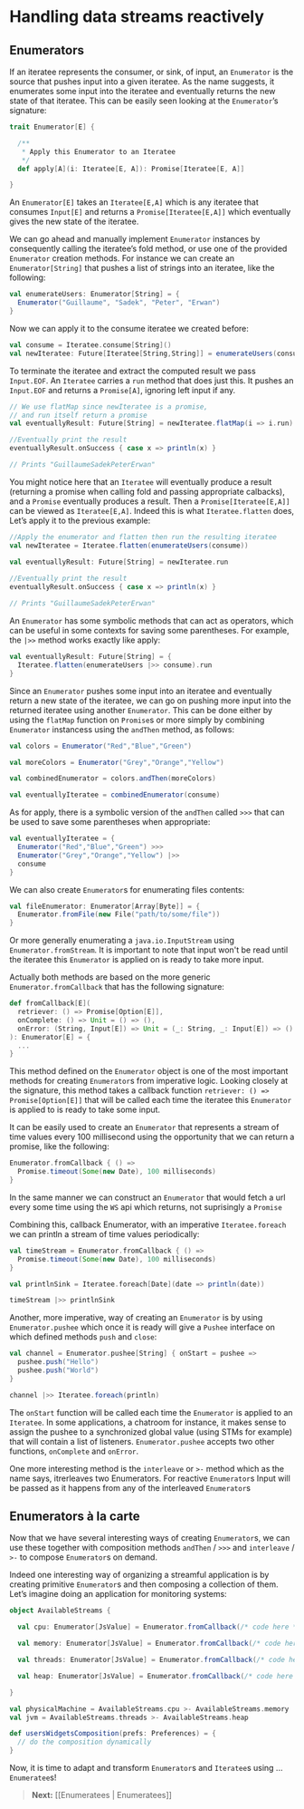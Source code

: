 # Handling data streams reactively

## Enumerators

If an iteratee represents the consumer, or sink, of input, an `Enumerator` is the source that pushes input into a given iteratee. As the name suggests, it enumerates some input into the iteratee and eventually returns the new state of that iteratee. This can be easily seen looking at the `Enumerator`’s signature:

```scala
trait Enumerator[E] {

  /**
   * Apply this Enumerator to an Iteratee
   */
  def apply[A](i: Iteratee[E, A]): Promise[Iteratee[E, A]]

}
```

An `Enumerator[E]` takes an `Iteratee[E,A]` which is any iteratee that consumes `Input[E]` and returns a `Promise[Iteratee[E,A]]` which eventually gives the new state of the iteratee.

We can go ahead and manually implement `Enumerator` instances by consequently calling the iteratee’s fold method, or use one of the provided `Enumerator` creation methods. For instance we can create an `Enumerator[String]` that pushes a list of strings into an iteratee, like the following:

```scala
val enumerateUsers: Enumerator[String] = {
  Enumerator("Guillaume", "Sadek", "Peter", "Erwan")
}
```

Now we can apply it to the consume iteratee we created before:

```scala
val consume = Iteratee.consume[String]()
val newIteratee: Future[Iteratee[String,String]] = enumerateUsers(consume) 
```

To terminate the iteratee and extract the computed result we pass `Input.EOF`. An `Iteratee` carries a `run` method that does just this. It pushes an `Input.EOF` and returns a `Promise[A]`, ignoring left input if any.

```scala
// We use flatMap since newIteratee is a promise, 
// and run itself return a promise
val eventuallyResult: Future[String] = newIteratee.flatMap(i => i.run)

//Eventually print the result
eventuallyResult.onSuccess { case x => println(x) }

// Prints "GuillaumeSadekPeterErwan"
```

You might notice here that an `Iteratee` will eventually produce a result (returning a promise when calling fold and passing appropriate calbacks), and a `Promise` eventually produces a result. Then a `Promise[Iteratee[E,A]]` can be viewed as `Iteratee[E,A]`. Indeed this is what `Iteratee.flatten` does, Let’s apply it to the previous example:

```scala
//Apply the enumerator and flatten then run the resulting iteratee
val newIteratee = Iteratee.flatten(enumerateUsers(consume))

val eventuallyResult: Future[String] = newIteratee.run
   
//Eventually print the result 
eventuallyResult.onSuccess { case x => println(x) }

// Prints "GuillaumeSadekPeterErwan"
```

An `Enumerator` has some symbolic methods that can act as operators, which can be useful in some contexts for saving some parentheses. For example, the `|>>` method works exactly like apply:

```scala
val eventuallyResult: Future[String] = {
  Iteratee.flatten(enumerateUsers |>> consume).run
}
```

Since an `Enumerator` pushes some input into an iteratee and eventually return a new state of the iteratee, we can go on pushing more input into the returned iteratee using another `Enumerator`. This can be done either by using the `flatMap` function on `Promise`s or more simply by combining `Enumerator` instancess using the `andThen` method, as follows:

```scala
val colors = Enumerator("Red","Blue","Green")

val moreColors = Enumerator("Grey","Orange","Yellow")

val combinedEnumerator = colors.andThen(moreColors)

val eventuallyIteratee = combinedEnumerator(consume)
```

As for apply, there is a symbolic version of the `andThen` called `>>>` that can be used to save some parentheses when appropriate:

```scala
val eventuallyIteratee = {
  Enumerator("Red","Blue","Green") >>>
  Enumerator("Grey","Orange","Yellow") |>>
  consume    
}
```

We can also create `Enumerator`s for enumerating files contents:

```scala
val fileEnumerator: Enumerator[Array[Byte]] = {
  Enumerator.fromFile(new File("path/to/some/file"))
}
```

Or more generally enumerating a `java.io.InputStream` using `Enumerator.fromStream`. It is important to note that input won't be read until the iteratee this `Enumerator` is applied on is ready to take more input.

Actually both methods are based on the more generic `Enumerator.fromCallback` that has the following signature:

```scala
def fromCallback[E](
  retriever: () => Promise[Option[E]],
  onComplete: () => Unit = () => (),
  onError: (String, Input[E]) => Unit = (_: String, _: Input[E]) => ()
): Enumerator[E] = {
  ... 
}
```

This method defined on the `Enumerator` object is one of the most important methods for creating `Enumerator`s from imperative logic. Looking closely at the signature, this method takes a callback function `retriever: () => Promise[Option[E]]` that will be called each time the iteratee this `Enumerator` is applied to is ready to take some input. 

It can be easily used to create an `Enumerator` that represents a stream of time values every 100 millisecond using the opportunity that we can return a promise, like the following:

```scala
Enumerator.fromCallback { () =>
  Promise.timeout(Some(new Date), 100 milliseconds)
}
```

In the same manner we can construct an `Enumerator` that would fetch a url every some time using the `WS` api which returns, not suprisingly a `Promise`

Combining this, callback Enumerator, with an imperative `Iteratee.foreach` we can println a stream of time values periodically:

```scala
val timeStream = Enumerator.fromCallback { () => 
  Promise.timeout(Some(new Date), 100 milliseconds)
}

val printlnSink = Iteratee.foreach[Date](date => println(date))

timeStream |>> printlnSink
```

Another, more imperative, way of creating an `Enumerator` is by using `Enumerator.pushee` which once it is ready will give a `Pushee` interface on which defined methods `push` and `close`:

```scala
val channel = Enumerator.pushee[String] { onStart = pushee =>
  pushee.push("Hello")
  pushee.push("World")
}

channel |>> Iteratee.foreach(println)
```

The `onStart` function will be called each time the `Enumerator` is applied to an `Iteratee`. In some applications, a chatroom for instance, it makes sense to assign the pushee to a synchronized global value (using STMs for example) that will contain a list of listeners. `Enumerator.pushee` accepts two other functions, `onComplete` and `onError`.

One more interesting method is the `interleave` or `>-` method which as the name says, itrerleaves two Enumerators. For reactive `Enumerator`s Input will be passed as it happens from any of the interleaved `Enumerator`s

## Enumerators à la carte

Now that we have several interesting ways of creating `Enumerator`s, we can use these together with composition methods `andThen` / `>>>` and `interleave` / `>-` to compose `Enumerator`s on demand.

Indeed one interesting way of organizing a streamful application is by creating primitive `Enumerator`s and then composing a collection of them. Let’s imagine doing an application for monitoring systems:

```scala
object AvailableStreams {

  val cpu: Enumerator[JsValue] = Enumerator.fromCallback(/* code here */)

  val memory: Enumerator[JsValue] = Enumerator.fromCallback(/* code here */)

  val threads: Enumerator[JsValue] = Enumerator.fromCallback(/* code here */)

  val heap: Enumerator[JsValue] = Enumerator.fromCallback(/* code here */)

}

val physicalMachine = AvailableStreams.cpu >- AvailableStreams.memory
val jvm = AvailableStreams.threads >- AvailableStreams.heap

def usersWidgetsComposition(prefs: Preferences) = {
  // do the composition dynamically
}
```

Now, it is time to adapt and transform `Enumerator`s and `Iteratee`s using ... `Enumeratee`s!

> **Next:** [[Enumeratees | Enumeratees]]

